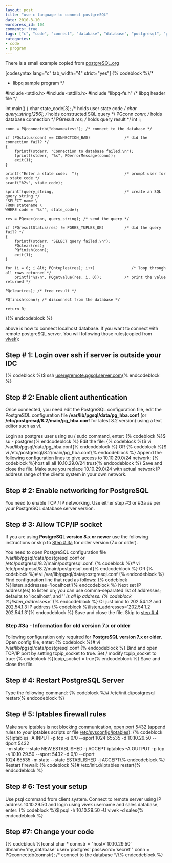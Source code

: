 ```yaml
---
layout: post
title: "use c language to connect postgreSQL"
date: 2010-3-10
wordpress_id: 104
comments: true
tags: ["c", "code", "connect", "database", "database", "postgresql", "postgresql", "programming", "remote"]
categories:
- code
- program
---
```

<meta name="_edit_last" content="1" />
<meta name="views" content="2275" />
There is a small example copied from <a href="http://www.postgresql.org/files/documentation/books/aw_pgsql/writing_apps/node3.html">postgreSQL.org</a>

[codesyntax lang="c" tab_width="4" strict="yes"]
{% codeblock %}/*
*  libpq sample program
*/

#include &lt;stdio.h&gt;
#include &lt;stdlib.h&gt;
#include "libpq-fe.h"                                   /* libpq header file */

int main()
{
	char        state_code[3];                          /* holds user state code */
	char        query_string[256];                      /* holds constructed SQL query */
	PGconn     *conn;                                   /* holds database connection */
	PGresult   *res;                                    /* holds query result */
	int         i;

	conn = PQconnectdb("dbname=test"); /* connect to the database */

	if (PQstatus(conn) == CONNECTION_BAD)               /* did the connection fail? */
	{
		fprintf(stderr, "Connection to database failed.\n");
		fprintf(stderr, "%s", PQerrorMessage(conn));
		exit(1);
	}

	printf("Enter a state code:  ");                    /* prompt user for a state code */
	scanf("%2s", state_code);

	sprintf(query_string,                               /* create an SQL query string */
	"SELECT name \
	FROM statename \
	WHERE code = '%s'", state_code);

	res = PQexec(conn, query_string); /* send the query */

	if (PQresultStatus(res) != PGRES_TUPLES_OK)         /* did the query fail? */
	{
		fprintf(stderr, "SELECT query failed.\n");
		PQclear(res);
		PQfinish(conn);
		exit(1);
	}

	for (i = 0; i &lt; PQntuples(res); i++)                /* loop through all rows returned */
		printf("%s\n", PQgetvalue(res, i, 0));          /* print the value returned */

	PQclear(res); /* free result */

	PQfinish(conn); /* disconnect from the database */

	return 0;
}{% endcodeblock %}


above is how to connect localhost database. If you want to connect with remote postgreSQL server. You will following those rules(copied from <a href="http://www.cyberciti.biz/tips/postgres-allow-remote-access-tcp-connection.html">vivek</a>):
## Step # 1: Login over ssh if server is outside your IDC
{% codeblock %}$ ssh user@remote.pgsql.server.com{% endcodeblock %}
## Step # 2: Enable client authentication
Once connected, you need edit the PostgreSQL configuration file, edit the PostgreSQL configuration file <strong>/var/lib/pgsql/data/pg_hba.conf</strong> (or <strong>/etc/postgresql/8.2/main/pg_hba.conf</strong> for latest 8.2 version) using a text editor such as vi.

Login as postgres user using su / sudo command, enter:
{% codeblock %}$ su - postgres{% endcodeblock %}
Edit the file:
{% codeblock %}$ vi /var/lib/pgsql/data/pg_hba.conf{% endcodeblock %}
OR
{% codeblock %}$ vi /etc/postgresql/8.2/main/pg_hba.conf{% endcodeblock %}
Append the following configuration lines to give access to 10.10.29.0/24 network:
{% codeblock %}host all all 10.10.29.0/24 trust{% endcodeblock %}
Save and close the file. Make sure you replace 10.10.29.0/24 with actual network IP address range of the clients system in your own network.
## Step # 2: Enable networking for PostgreSQL
You need to enable TCP / IP networking. Use either step #3 or #3a as per your PostgreSQL database server version.
## Step # 3: Allow TCP/IP socket
If you are using <strong>PostgreSQL version 8.x or newer</strong> use the following instructions or skip to <a href="http://www.cyberciti.biz/tips/postgres-allow-remote-access-tcp-connection.html#3a">Step # 3a</a> for older version (7.x or older).

You need to open PostgreSQL configuration file /var/lib/pgsql/data/postgresql.conf or /etc/postgresql/8.2/main/postgresql.conf.
{% codeblock %}# vi /etc/postgresql/8.2/main/postgresql.conf{% endcodeblock %}
OR
{% codeblock %}# vi /var/lib/pgsql/data/postgresql.conf {% endcodeblock %}
Find configuration line that read as follows:
{% codeblock %}listen_addresses='localhost'{% endcodeblock %}
Next set IP address(es) to listen on; you can use comma-separated list of addresses; defaults to 'localhost', and '*' is all ip address:
{% codeblock %}listen_addresses='*'{% endcodeblock %}
Or just bind to 202.54.1.2 and 202.54.1.3 IP address
{% codeblock %}listen_addresses='202.54.1.2 202.54.1.3'{% endcodeblock %}
Save and close the file. Skip to <a href="http://www.cyberciti.biz/tips/postgres-allow-remote-access-tcp-connection.html#4">step # 4</a>.

<a name="3a"></a>
### Step #3a - Information for old version 7.x  or older
Following configuration only required for <strong>PostgreSQL version 7.x or older</strong>. Open config file, enter:
{% codeblock %}# vi /var/lib/pgsql/data/postgresql.conf {% endcodeblock %}
Bind and open TCP/IP port by setting tcpip_socket to true.  Set / modify tcpip_socket to true:
{% codeblock %}tcpip_socket = true{% endcodeblock %}
Save and close the file.

<a name="4"></a>
## Step # 4: Restart PostgreSQL Server
Type the following command:
{% codeblock %}# /etc/init.d/postgresql restart{% endcodeblock %}
## Step # 5: Iptables firewall rules
Make sure iptables is not blocking communication, <a href="http://www.cyberciti.biz/tips/howto-iptables-postgresql-open-port.html">open port 5432</a> (append rules to your iptables scripts or file <a href="http://www.cyberciti.biz/faq/howto-block-ipaddress-of-spammers-with-firewall/">/etc/sysconfig/iptables</a>):
{% codeblock %}iptables -A INPUT -p tcp -s 0/0 --sport 1024:65535 -d 10.10.29.50  --dport 5432\
 -m state --state NEW,ESTABLISHED -j ACCEPT
iptables -A OUTPUT -p tcp -s 10.10.29.50 --sport 5432 -d 0/0 --dport \
1024:65535 -m state --state ESTABLISHED -j ACCEPT{% endcodeblock %}
Restart firewall:
{% codeblock %}# /etc/init.d/iptables restart{% endcodeblock %}
## Step # 6: Test your setup
Use psql command from client system. Connect to remote server using IP address 10.10.29.50 and login using vivek username and sales database, enter:
{% codeblock %}$ psql -h 10.10.29.50 -U vivek -d sales{% endcodeblock %}
## Step #7: Change your code

{% codeblock %}const char * connstr = "host='10.10.29.50' dbname='my_database' user='postgres' password='secret'"
conn = PQconnectdb(connstr);                  /* connect to the database */{% endcodeblock %}
 
